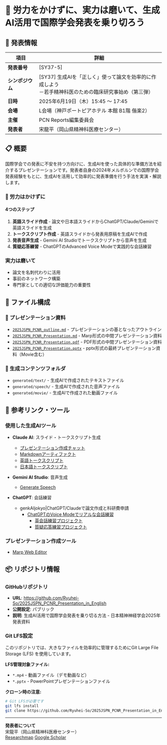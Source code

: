 # 🧠 労力をかけずに、実力は磨いて、生成AI活用で国際学会発表を乗り切ろう

## 📅 発表情報

| 項目 | 詳細 |
|------|------|
| **発表番号** | [SY37-5] |
| **シンポジウム** | [SY37] 生成AIを「正しく」使って論文を効率的に作成しよう<br>－若手精神科医のための臨床研究事始め（第三弾） |
| **日時** | 2025年6月19日（木）15:45 〜 17:45 |
| **会場** | L会場（神戸ポートピアホテル 本館 B1階 偕楽2） |
| **主催** | PCN Reports編集委員会 |
| **発表者** | 宋龍平（岡山県精神科医療センター） |

## 📋 概要

国際学会での発表に不安を持つ方向けに、生成AIを使った具体的な準備方法を紹介するプレゼンテーションです。発表者自身の2024年メルボルンでの国際学会発表経験をもとに、生成AIを活用して効率的に発表準備を行う手法を実演・解説します。

### 🎯 労力はかけずに

#### 4つのステップ
1. **英語スライド作成** - 論文や日本語スライドからChatGPT/Claude/Geminiで英語スライドを生成
2. **トークスクリプト作成** - 英語スライドから発表用原稿を生成AIで作成
3. **発表音声生成** - Gemini AI Studioでトークスクリプトから音声を生成
4. **質疑応答練習** - ChatGPTのAdvanced Voice Modeで実践的な会話練習

### 実力は磨いて
- 論文を名刺代わりに活用
- 事前のネットワーク構築
- 専門家としての適切な評価能力の重要性

## 📁 ファイル構成

### 📄 プレゼンテーション資料
- [`2025JSPN_PCNR_outline.md`](presentation/2025JSPN_PCNR_outline.md) - プレゼンテーションの基となったアウトライン
- [`2025JSPN_PCNR_Presentation.md`](presentation/2025JSPN_PCNR_Presentation.md) - Marp形式の中間プレゼンテーション資料
- [`2025JSPN_PCNR_Presentation.pdf`](presentation/2025JSPN_PCNR_Presentation.pdf) - PDF形式の中間プレゼンテーション資料
- [`2025JSPN_PCNR_Presentation.pptx`](presentation/2025JSPN_PCNR_Presentation.ppptx) - pptx形式の最終プレゼンテーション資料（Movie含む）

### 📂 生成コンテンツフォルダ
- `generated/text/` - 生成AIで作成されたテキストファイル
- `generated/speech/` - 生成AIで作成された音声ファイル
- `generated/movie/` - 生成AIで作成された動画ファイル

## 🔗 参考リンク・ツール

### 使用した生成AIツール
- **Claude AI**: スライド・トークスクリプト生成
  - [プレゼンテーション作成チャット](https://claude.ai/chat/4b815f8c-5948-4410-bcd5-a8eafff49c81)
  - [Markdownアーティファクト](https://claude.ai/public/artifacts/20c4be74-2d07-4b65-ae19-880df928a01b)
  - [英語トークスクリプト](https://claude.ai/public/artifacts/98b7efe6-773b-47d0-9fca-72fde0697958)
  - [日本語トークスクリプト](https://claude.ai/public/artifacts/e39145fe-1ed5-4cd0-b229-47e5869e5108)

- **Gemini AI Studio**: 音声生成
  - [Generate Speech](https://aistudio.google.com/generate-speech)

- **ChatGPT**: 会話練習
  - genkAIjokyo|ChatGPT/Claudeで論文作成と科研費申請  
    - [ChatGPTのVoice Modeでリアルな会話練習](https://note.com/genkaijokyo/n/n64efcfcd6cdd)
        - [英会話練習プロジェクト](https://chatgpt.com/g/g-p-684e7519facc819189b652c8e407c5a4-ying-hui-hua-lian-xi/project)
        - [質疑応答練習プロジェクト](https://chatgpt.com/g/g-p-684e76f420e48191aba5c4ddbbf46bce-2025jspn-demo-qanda/project)

### プレゼンテーション作成ツール
- [Marp Web Editor](https://marpwebeditor.app/)

## 📦 リポジトリ情報

### GitHubリポジトリ
- **URL**: https://github.com/Ryuhei-So/2025JSPN_PCNR_Presentation_in_English
- **公開設定**: パブリック
- **説明**: 生成AI活用で国際学会発表を乗り切る方法 - 日本精神神経学会2025年発表資料

### Git LFS設定
このリポジトリでは、大きなファイルを効率的に管理するためにGit Large File Storage (LFS) を使用しています。

**LFS管理対象ファイル:**
- `*.mp4` - 動画ファイル（デモ動画など）
- `*.pptx` - PowerPointプレゼンテーションファイル

**クローン時の注意:**
```bash
# Git LFSが必要です
git lfs install
git clone https://github.com/Ryuhei-So/2025JSPN_PCNR_Presentation_in_English.git
```

---

**発表者について**  
宋龍平（岡山県精神科医療センター）  
[Researchmap](https://researchmap.jp/rso)
[Google Scholar](https://scholar.google.co.jp/citations?user=F5Q3kqoAAAAJ&hl=ja)
